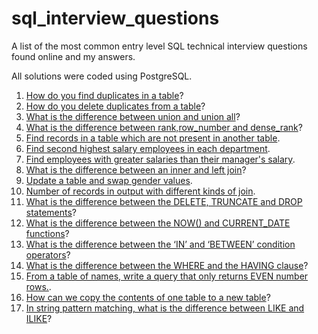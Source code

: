 # sql_interview_questions
A list of the most common entry level SQL technical interview questions found online and my answers.

All solutions were coded using PostgreSQL.

1. <a href="https://github.com/iweld/sql_interview_questions/blob/main/QUESTIONS_AND_ANSWERS.md#q1">How do you find duplicates in a table</a>?
2. <a href="https://github.com/iweld/sql_interview_questions/blob/main/QUESTIONS_AND_ANSWERS.md#q2">How do you delete duplicates from a table</a>?
3. <a href="https://github.com/iweld/sql_interview_questions/blob/main/QUESTIONS_AND_ANSWERS.md#q3">What is the difference between union and union all</a>?
4. <a href="https://github.com/iweld/sql_interview_questions/blob/main/QUESTIONS_AND_ANSWERS.md#q4">What is the difference between rank,row_number and dense_rank</a>?
5. <a href="https://github.com/iweld/sql_interview_questions/blob/main/QUESTIONS_AND_ANSWERS.md#q5">Find records in a table which are not present in another table</a>.
6. <a href="https://github.com/iweld/sql_interview_questions/blob/main/QUESTIONS_AND_ANSWERS.md#q6">Find second highest salary employees in each department</a>.
7. <a href="https://github.com/iweld/sql_interview_questions/blob/main/QUESTIONS_AND_ANSWERS.md#q7">Find employees with greater salaries than their manager's salary</a>.
8. <a href="https://github.com/iweld/sql_interview_questions/blob/main/QUESTIONS_AND_ANSWERS.md#q8">What is the difference between an inner and left join</a>?
9. <a href="https://github.com/iweld/sql_interview_questions/blob/main/QUESTIONS_AND_ANSWERS.md#q9">Update a table and swap gender values</a>.
10. <a href="https://github.com/iweld/sql_interview_questions/blob/main/QUESTIONS_AND_ANSWERS.md#q10">Number of records in output with different kinds of join</a>.
11. <a href="https://github.com/iweld/sql_interview_questions/blob/main/QUESTIONS_AND_ANSWERS.md#q11">What is the difference between the DELETE, TRUNCATE and DROP statements</a>?
12. <a href="https://github.com/iweld/sql_interview_questions/blob/main/QUESTIONS_AND_ANSWERS.md#q12">What is the difference between the NOW() and CURRENT_DATE functions</a>?
13. <a href="https://github.com/iweld/sql_interview_questions/blob/main/QUESTIONS_AND_ANSWERS.md#q13">What is the difference between the ‘IN’ and ‘BETWEEN’ condition operators</a>?
14. <a href="https://github.com/iweld/sql_interview_questions/blob/main/QUESTIONS_AND_ANSWERS.md#q14">What is the difference between the WHERE and the HAVING clause</a>?
15. <a href="https://github.com/iweld/sql_interview_questions/blob/main/QUESTIONS_AND_ANSWERS.md#q15">From a table of names, write a query that only returns EVEN number rows.</a>.
16. <a href="https://github.com/iweld/sql_interview_questions/blob/main/QUESTIONS_AND_ANSWERS.md#q16">How can we copy the contents of one table to a new table</a>?
17. <a href="https://github.com/iweld/sql_interview_questions/blob/main/QUESTIONS_AND_ANSWERS.md#q17">In string pattern matching, what is the difference between LIKE and ILIKE</a>?
